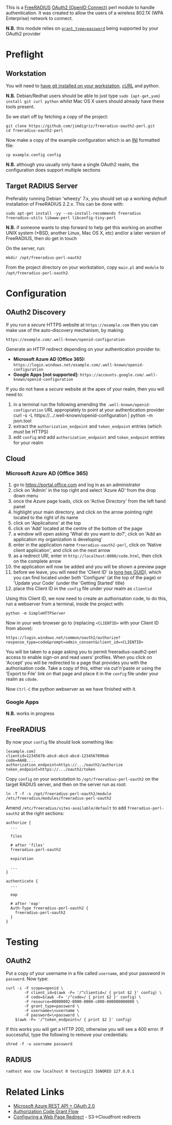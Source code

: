 This is a [FreeRADIUS](http://freeradius.org/) [OAuth2 (OpenID Connect)](http://en.wikipedia.org/wiki/OpenID_Connect) perl module to handle authentication.  It was created to allow the users of a wireless 802.1X (WPA Enterprise) network to connect.

**N.B.** this module relies on [`grant_type=password`](https://tools.ietf.org/html/rfc6749#section-4.3) being supported by your OAuth2 provider

# Preflight

## Workstation

You will need to [have git installed on your workstation](http://git-scm.com/book/en/Getting-Started-Installing-Git), [cURL](http://curl.haxx.se/) and python.

**N.B.** Debian/Redhat users should be able to just type `sudo {apt-get,yum} install git curl python` whilst Mac OS X users should already have these tools present.

So we start off by fetching a copy of the project:

    git clone https://github.com/jimdigriz/freeradius-oauth2-perl.git
    cd freeradius-oauth2-perl

Now make a copy of the example configuration which is an [INI](http://en.wikipedia.org/wiki/INI_file) formatted file:

    cp example.config config

**N.B.** although you usually only have a single OAuth2 realm, the configuration does support multiple sections

## Target RADIUS Server

Preferably running Debian 'wheezy' 7.x, you should set up a working *default* installation of FreeRADIUS 2.2.x.  This can be done with:

    sudo apt-get install -yy --no-install-recommends freeradius freeradius-utils libwww-perl libconfig-tiny-perl

**N.B.** if someone wants to step forward to help get this working on another UNIX system (*BSD, another Linux, Mac OS X, etc) and/or a later version of FreeRADIUS, then do get in touch

On the server, run:

    mkdir /opt/freeradius-perl-oauth2

From the project directory on your workstation, copy `main.pl` and `module` to `/opt/freeradius-perl-oauth2`.

# Configuration

## OAuth2 Discovery

If you run a *secure* HTTPS website at `https://example.com` then you can make use of the auto-discovery mechanism, by making:

    https://example.com/.well-known/openid-configuration

Generate an HTTP redirect depending on your authentication provider to:

 * **Microsoft Azure AD (Office 365):** `https://login.windows.net/example.com/.well-known/openid-configuration`
 * **Google Apps [not supported]:** `https://accounts.google.com/.well-known/openid-configuration`

If you do not have a *secure* website at the apex of your realm, then you will need to:

1. in a terminal run the following amending the `.well-known/openid-configuration` URL appropiately to point at your authentication provider
    curl -s -L https://.../.well-known/openid-configuration | python -m json.tool
1. extract the `authorization_endpoint` and `token_endpoint` entries (which *must* be HTTPS)
1. edit `config` and add `authorization_endpoint` and `token_endpoint` entries for your realm

## Cloud

### Microsoft Azure AD (Office 365)

1. go to https://portal.office.com and log in as an administrator
1. click on 'Admin' in the top right and select 'Azure AD' from the drop down menu
1. once the Azure page loads, click on 'Active Directory' from the left hand panel
1. highlight your main directory, and click on the arrow pointing right located to the right of its name
1. click on 'Applications' at the top
1. click on 'Add' located at the centre of the bottom of the page
1. a window will open asking 'What do you want to do?', click on 'Add an application my organization is developing'
1. enter in the application name `freeradius-oauth2-perl`, click on 'Native client application', and click on the next arrow
1. as a redirect URI, enter in `http://localhost:8000/code.html`, then click on the complete arrow
1. the application will now be added and you will be shown a preview page
1. before we leave, you will need the 'Client ID' (a [long hex GUID](http://en.wikipedia.org/wiki/Globally_unique_identifier#Text_encoding)), which you can find located under both 'Configure' (at the top of the page) or 'Update your Code' (under the 'Getting Started' title)
1. place this Client ID in the `config` file under your realm as `clientid`

Using this Client ID, we now need to create an authorisation code, to do this, run a webserver from a terminal, inside the project with:

    python -m SimpleHTTPServer

Now in your web browser go to (replacing `<CLIENTID>` with your Client ID from above):

    https://login.windows.net/common/oauth2/authorize?response_type=code&prompt=admin_consent&client_id=<CLIENTID>

You will be taken to a page asking you to permit freeradius-oauth2-perl access to enable sign-on and read users' profiles.  When you click on 'Accept' you will be redirected to a page that provides you with the authorisation code.  Take a copy of this, either via cut'n'paste or using the 'Export to File' link on that page and place it in the `config` file under your realm as `cdode`.

Now `Ctrl-C` the python webserver as we have finished with it.

### Google Apps

**N.B.** works in progress

## FreeRADIUS

By now your `config` file should look something like:

    [example.com]
    clientid=12345678-abcd-abcd-abcd-1234567890ab
    code=AAAB....
    authorization_endpoint=https://.../oauth2/authorize
    token_endpoint=https://.../oauth2/token

Copy `config` on your workstation to `/opt/freeradius-perl-oauth2` on the target RADIUS server, and then on the server run as root:

    ln -T -f -s /opt/freeradius-perl-oauth2/module /etc/freeradius/modules/freeradius-perl-oauth2

Amend `/etc/freeradius/sites-available/default` to add `freeradius-perl-oauth2` at the right sections:

    authorize {
      ...
    
      files
    
      # after 'files'
      freeradius-perl-oauth2
    
      expiration
    
      ...
    }
    
    authenticate {
      ...
    
      eap
      
      # after 'eap'
      Auth-Type freeradius-perl-oauth2 {
        freeradius-perl-oauth2
      }
    }

# Testing

## OAuth2

Put a copy of your username in a file called `username`, and your password in `password`.  Now type:

    curl -i	-F scope=openid \
    		-F client_id=$(awk -F= '/^clientid=/ { print $2 }' config) \
    		-F code=$(awk -F= '/^code=/ { print $2 }' config) \
	    	-F resource=00000002-0000-0000-c000-000000000000 \
	    	-F grant_type=password \
	    	-F username=\<username \
    		-F password=\<password \
    	$(awk -F= '/^token_endpoint=/ { print $2 }' config)

If this works you will get a HTTP 200, otherwise you will see a 400 error.  If successful, type the following to remove your credentials:

    shred -f -u username password

## RADIUS

    radtest moo cow localhost 0 testing123 IGNORED 127.0.0.1

# Related Links

 * [Microsoft Azure REST API + OAuth 2.0](https://ahmetalpbalkan.com/blog/azure-rest-api-with-oauth2/)
 * [Authorization Code Grant Flow](https://msdn.microsoft.com/en-us/library/azure/dn645542.aspx)
 * [Configuring a Web Page Redirect](http://docs.aws.amazon.com/AmazonS3/latest/dev/how-to-page-redirect.html) - S3->Cloudfront redirects
